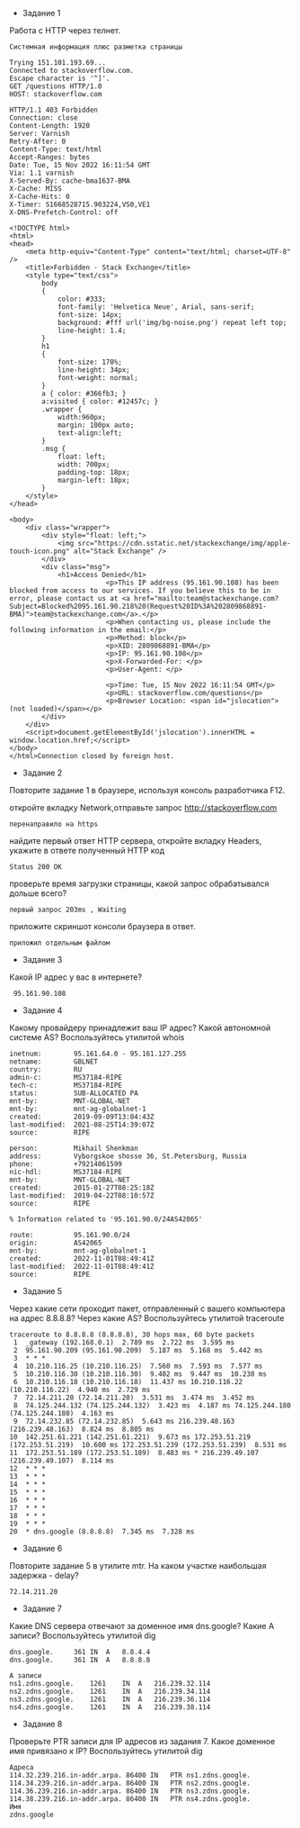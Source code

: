 - Задание 1

Работа c HTTP через телнет.

```text
Системная информация плюс разметка страницы

Trying 151.101.193.69...
Connected to stackoverflow.com.
Escape character is '^]'.
GET /questions HTTP/1.0
HOST: stackoverflow.com

HTTP/1.1 403 Forbidden
Connection: close
Content-Length: 1920
Server: Varnish
Retry-After: 0
Content-Type: text/html
Accept-Ranges: bytes
Date: Tue, 15 Nov 2022 16:11:54 GMT
Via: 1.1 varnish
X-Served-By: cache-bma1637-BMA
X-Cache: MISS
X-Cache-Hits: 0
X-Timer: S1668528715.903224,VS0,VE1
X-DNS-Prefetch-Control: off

<!DOCTYPE html>
<html>
<head>
    <meta http-equiv="Content-Type" content="text/html; charset=UTF-8" />
    <title>Forbidden - Stack Exchange</title>
    <style type="text/css">
		body
		{
			color: #333;
			font-family: 'Helvetica Neue', Arial, sans-serif;
			font-size: 14px;
			background: #fff url('img/bg-noise.png') repeat left top;
			line-height: 1.4;
		}
		h1
		{
			font-size: 170%;
			line-height: 34px;
			font-weight: normal;
		}
		a { color: #366fb3; }
		a:visited { color: #12457c; }
		.wrapper {
			width:960px;
			margin: 100px auto;
			text-align:left;
		}
		.msg {
			float: left;
			width: 700px;
			padding-top: 18px;
			margin-left: 18px;
		}
    </style>
</head>

<body>
    <div class="wrapper">
		<div style="float: left;">
			<img src="https://cdn.sstatic.net/stackexchange/img/apple-touch-icon.png" alt="Stack Exchange" />
		</div>
		<div class="msg">
			<h1>Access Denied</h1>
                        <p>This IP address (95.161.90.108) has been blocked from access to our services. If you believe this to be in error, please contact us at <a href="mailto:team@stackexchange.com?Subject=Blocked%2095.161.90.218%20(Request%20ID%3A%202809868891-BMA)">team@stackexchange.com</a>.</p>
                        <p>When contacting us, please include the following information in the email:</p>
                        <p>Method: block</p>
                        <p>XID: 2809868891-BMA</p>
                        <p>IP: 95.161.90.108</p>
                        <p>X-Forwarded-For: </p>
                        <p>User-Agent: </p>
                        
                        <p>Time: Tue, 15 Nov 2022 16:11:54 GMT</p>
                        <p>URL: stackoverflow.com/questions</p>
                        <p>Browser Location: <span id="jslocation">(not loaded)</span></p>
		</div>
	</div>
	<script>document.getElementById('jslocation').innerHTML = window.location.href;</script>
</body>
</html>Connection closed by foreign host.
```

- Задание 2

Повторите задание 1 в браузере, используя консоль разработчика F12.

откройте вкладку Network,отправьте запрос http://stackoverflow.com
```text
перенаправило на https
```
найдите первый ответ HTTP сервера, откройте вкладку Headers, укажите в ответе полученный HTTP код
```text
Status 200 OK
```
проверьте время загрузки страницы, какой запрос обрабатывался дольше всего?
```text
первый запрос 203ms , Waiting
```
приложите скриншот консоли браузера в ответ.
```text
приложил отдельным файлом
```
- Задание 3

Какой IP адрес у вас в интернете?
```text
 95.161.90.108
```
- Задание 4 

Какому провайдеру принадлежит ваш IP адрес? Какой автономной системе AS? Воспользуйтесь утилитой whois
```text
inetnum:        95.161.64.0 - 95.161.127.255
netname:        GBLNET
country:        RU
admin-c:        MS37184-RIPE
tech-c:         MS37184-RIPE
status:         SUB-ALLOCATED PA
mnt-by:         MNT-GLOBAL-NET
mnt-by:         mnt-ag-globalnet-1
created:        2019-09-09T13:04:43Z
last-modified:  2021-08-25T14:39:07Z
source:         RIPE

person:         Mikhail Shenkman
address:        Vyborgskoe shosse 36, St.Petersburg, Russia
phone:          +79214061599
nic-hdl:        MS37184-RIPE
mnt-by:         MNT-GLOBAL-NET
created:        2015-01-27T08:25:18Z
last-modified:  2019-04-22T08:10:57Z
source:         RIPE

% Information related to '95.161.90.0/24AS42065'

route:          95.161.90.0/24
origin:         AS42065
mnt-by:         mnt-ag-globalnet-1
created:        2022-11-01T08:49:41Z
last-modified:  2022-11-01T08:49:41Z
source:         RIPE
``` 
- Задание 5

Через какие сети проходит пакет, отправленный с вашего компьютера на адрес 8.8.8.8? Через какие AS? Воспользуйтесь утилитой traceroute
```text
traceroute to 8.8.8.8 (8.8.8.8), 30 hops max, 60 byte packets
 1  _gateway (192.168.0.1)  2.789 ms  2.722 ms  3.595 ms
 2  95.161.90.209 (95.161.90.209)  5.187 ms  5.168 ms  5.442 ms
 3  * * *
 4  10.210.116.25 (10.210.116.25)  7.560 ms  7.593 ms  7.577 ms
 5  10.210.116.30 (10.210.116.30)  9.402 ms  9.447 ms  10.238 ms
 6  10.210.116.18 (10.210.116.18)  11.437 ms 10.210.116.22 (10.210.116.22)  4.940 ms  2.729 ms
 7  72.14.211.20 (72.14.211.20)  3.531 ms  3.474 ms  3.452 ms
 8  74.125.244.132 (74.125.244.132)  3.423 ms  4.187 ms 74.125.244.180 (74.125.244.180)  4.163 ms
 9  72.14.232.85 (72.14.232.85)  5.643 ms 216.239.48.163 (216.239.48.163)  8.824 ms  8.805 ms
10  142.251.61.221 (142.251.61.221)  9.673 ms 172.253.51.219 (172.253.51.219)  10.600 ms 172.253.51.239 (172.253.51.239)  8.531 ms
11  172.253.51.189 (172.253.51.189)  8.483 ms * 216.239.49.107 (216.239.49.107)  8.114 ms
12  * * *
13  * * *
14  * * *
15  * * *
16  * * *
17  * * *
18  * * *
19  * * *
20  * dns.google (8.8.8.8)  7.345 ms  7.328 ms
```    
- Задание 6

Повторите задание 5 в утилите mtr. На каком участке наибольшая задержка - delay?
```text
72.14.211.20 
```
- Задание 7

Какие DNS сервера отвечают за доменное имя dns.google? Какие A записи? Воспользуйтесь утилитой dig
```text
dns.google.		361	IN	A	8.8.4.4
dns.google.		361	IN	A	8.8.8.8

A записи
ns1.zdns.google.	1261	IN	A	216.239.32.114
ns2.zdns.google.	1261	IN	A	216.239.34.114
ns3.zdns.google.	1261	IN	A	216.239.36.114
ns4.zdns.google.	1261	IN	A	216.239.38.114
```   
- Задание 8

Проверьте PTR записи для IP адресов из задания 7. Какое доменное имя привязано к IP? Воспользуйтесь утилитой dig
```text
Адреса
114.32.239.216.in-addr.arpa. 86400 IN	PTR	ns1.zdns.google.
114.34.239.216.in-addr.arpa. 86400 IN	PTR	ns2.zdns.google.
114.36.239.216.in-addr.arpa. 86400 IN	PTR	ns3.zdns.google.
114.38.239.216.in-addr.arpa. 86400 IN	PTR	ns4.zdns.google.
Имя
zdns.google
```
